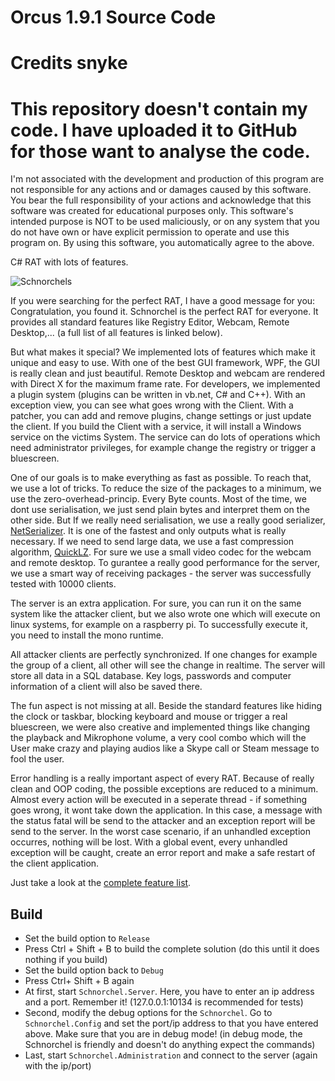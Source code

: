 # Orcus 1.9.1 Source Code 
# Credits snyke

# This repository doesn't contain my code. I have uploaded it to GitHub for those want to analyse the code.
I'm not associated with the development and production of this program are not responsible for any actions and or damages caused by this software. You bear the full responsibility of your actions and acknowledge that this software was created for educational purposes only. This software's intended purpose is NOT to be used maliciously, or on any system that you do not have own or have explicit permission to operate and use this program on. By using this software, you automatically agree to the above.

C# RAT with lots of features.

![Schnorchels](http://fs5.directupload.net/images/151117/xvvb5oey.png)

If you were searching for the perfect RAT, I have a good message for you: Congratulation, you found it. Schnorchel is the perfect RAT for everyone. It provides all standard features like Registry Editor, Webcam, Remote Desktop,... (a full list of all features is linked below).

But what makes it special? We implemented lots of features which make it unique and easy to use. With one of the best GUI framework, WPF, the GUI is really clean and just beautiful. Remote Desktop and webcam are rendered with Direct X for the maximum frame rate. For developers, we implemented a plugin system (plugins can be written in vb.net, C# and C++). With an exception view, you can see what goes wrong with the Client.
With a patcher, you can add and remove plugins, change settings or just update the client. If you build the Client with a service, it will install a Windows service on the victims System. The service can do lots of operations which need administrator privileges, for example change the registry or trigger a bluescreen.

One of our goals is to make everything as fast as possible. To reach that, we use a lot of tricks. To reduce the size of the packages to a minimum, we use the zero-overhead-princip. Every Byte counts. Most of the time, we dont use serialisation, we just send plain bytes and interpret them on the other side. But If we really need serialisation, we use a really good serializer, [NetSerializer](https://github.com/tomba/netserializer). It is one of the fastest and only outputs what is really necessary. If we need to send large data, we use a fast compression algorithm, [QuickLZ](http://www.quicklz.com/). For sure we use a small video codec for the webcam and remote desktop. To gurantee a really good performance for the server, we use a smart way of receiving packages - the server was successfully tested with 10000 clients.

The server is an extra application. For sure, you can run it on the same system like the attacker client, but we also wrote one which will execute on linux systems, for example on a raspberry pi. To successfully execute it, you need to install the mono runtime.

All attacker clients are perfectly synchronized. If one changes for example the group of a client, all other will see the change in realtime.
The server will store all data in a SQL database. Key logs, passwords and computer information of a client will also be saved there.

The fun aspect is not missing at all. Beside the standard features like hiding the clock or taskbar, blocking keyboard and mouse or trigger a real bluescreen, we were also creative and implemented things like changing the playback and Mikrophone volume, a very cool combo which will the User make crazy and playing audios like a Skype call or Steam message to fool the user.

Error handling is a really important aspect of every RAT. Because of really clean and OOP coding, the possible exceptions are reduced to a minimum. Almost every action will be executed in a seperate thread - if something goes wrong, it wont take down the application. In this case, a message with the status fatal will be send to the attacker and an exception report will be send to the server.
In the worst case scenario, if an unhandled exception occurres, nothing will be lost. With a global event, every unhandled exception will be caught, create an error report and make a safe restart of the client application.

Just take a look at the [complete feature list](Features.md).

## Build
- Set the build option to `Release`
- Press Ctrl + Shift + B to build the complete solution (do this until it does nothing if you build)
- Set the build option back to `Debug`
- Press Ctrl+ Shift + B again
- At first, start `Schnorchel.Server`. Here, you have to enter an ip address and a port. Remember it! (127.0.0.1:10134 is recommended for tests)
- Second, modify the debug options for the `Schnorchel`. Go to `Schnorchel.Config` and set the port/ip address to that you have entered above. Make sure that you are in debug mode! (in debug mode, the Schnorchel is friendly and doesn't do anything expect the commands)
- Last, start `Schnorchel.Administration` and connect to the server (again with the ip/port)
